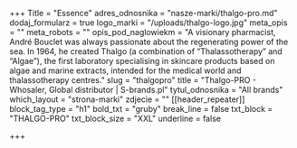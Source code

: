 +++
Title = "Essence"
adres_odnosnika = "nasze-marki/thalgo-pro.md"
dodaj_formularz = true
logo_marki = "/uploads/thalgo-logo.jpg"
meta_opis = ""
meta_robots = ""
opis_pod_naglowiekm = "A visionary pharmacist, André Bouclet was always passionate about the regenerating power of the sea. In 1964, he created Thalgo (a combination of “Thalassotherapy” and “Algae”), the first laboratory specialising in skincare products based on algae and marine extracts, intended for the medical world and thalassotherapy centres."
slug = "thalgopro"
title = "Thalgo-PRO - Whosaler, Global distributor | S-brands.pl"
tytul_odnosnika = "All brands"
which_layout = "strona-marki"
zdjecie = ""
[[header_repeater]]
block_tag_type = "h1"
bold_txt = "gruby"
break_line = false
txt_block = "THALGO-PRO"
txt_block_size = "XXL"
underline = false

+++
